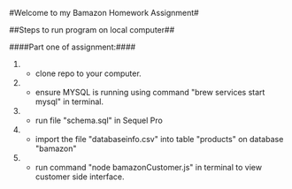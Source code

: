 #Welcome to my Bamazon Homework Assignment#

##Steps to run program on local computer##

####Part one of assignment:####
1.  - clone repo to your computer.
2.  - ensure MYSQL is running using command "brew services start mysql" in terminal.
3.  - run file "schema.sql" in Sequel Pro
4.  - import the file "databaseinfo.csv" into table "products" on database "bamazon"
5.  - run command "node bamazonCustomer.js" in terminal to view customer side interface.

